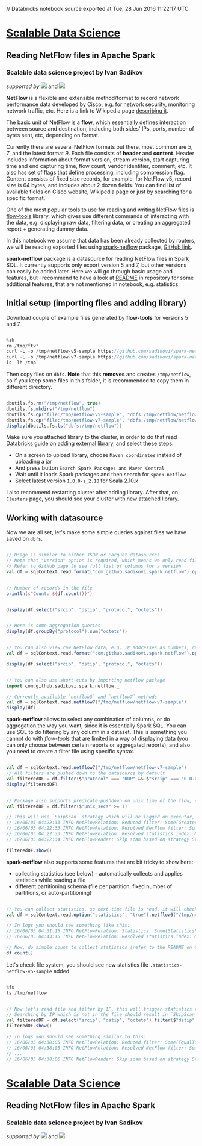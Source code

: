 // Databricks notebook source exported at Tue, 28 Jun 2016 11:22:17 UTC

# [Scalable Data Science](http://www.math.canterbury.ac.nz/~r.sainudiin/courses/ScalableDataScience/)


## Reading NetFlow files in Apache Spark

### Scalable data science project by Ivan Sadikov

*supported by* [![](https://raw.githubusercontent.com/raazesh-sainudiin/scalable-data-science/master/images/databricks_logoTM_200px.png)](https://databricks.com/)
and 
[![](https://raw.githubusercontent.com/raazesh-sainudiin/scalable-data-science/master/images/AWS_logoTM_200px.png)](https://www.awseducate.com/microsite/CommunitiesEngageHome)






**NetFlow** is a flexible and extensible method/format to record network performance data developed by Cisco, e.g. for network security, monitoring network traffic, etc. Here is a link to Wikipedia page [describing it](https://en.wikipedia.org/wiki/NetFlow). 

The basic unit of NetFlow is a **flow**, which essentially defines interaction between source and destination, including both sides' IPs, ports, number of bytes sent, etc, depending on format.

Currently there are several NetFlow formats out there, most common are _5_, _7_, and the latest format _9_. Each file consists of **header** and **content**. Header includes information about format version, stream version, start capturing time and end capturing time, flow count, vendor identifier, comment, etc. It also has set of flags that define processing, including compression flag. Content consists of fixed size records, for example, for NetFlow v5, record size is 64 bytes, and includes about 2 dozen fields. You can find list of available fields on Cisco website, Wikipedia page or just by searching for a specific format. 

One of the most popular tools to use for reading and writing NetFlow files is [flow-tools](http://linux.die.net/man/1/flow-tools) library, which gives use different commands of interacting with the data, e.g. displaying raw data, filtering data, or creating an aggregated report + generating dummy data.




 
In this notebook we assume that data has been already collected by routers, we will be reading exported files using [spark-netflow](https://spark-packages.org/package/sadikovi/spark-netflow) package, [GitHub link](https://github.com/sadikovi/spark-netflow).

**spark-netflow** package is a datasource for reading NetFlow files in Spark SQL. It currently supports only export version 5 and 7, but other versions can easily be added later. Here we will go through basic usage and features, but I recommend to have a look at [README](https://github.com/sadikovi/spark-netflow#features) in repository for some additional features, that are not mentioned in notebook, e.g. statistics.





## Initial setup (importing files and adding library)




 
Download couple of example files generated by **flow-tools** for versions 5 and 7.


```scala

%sh
rm /tmp/ftv*
curl -L -o /tmp/netflow-v5-sample https://github.com/sadikovi/spark-netflow/raw/master/src/test/resources/correct/ftv5.2016-01-13.nocompress.bigend.sample
curl -L -o /tmp/netflow-v7-sample https://github.com/sadikovi/spark-netflow/raw/master/src/test/resources/correct/ftv7.2016-02-14.compress.9.bigend.sample
ls -lh /tmp

```



Then copy files on `dbfs`. **Note** that this **removes** and creates `/tmp/netflow`, so if you keep some files in this folder, it is recommended to copy them in different directory.


```scala

dbutils.fs.rm("/tmp/netflow", true)
dbutils.fs.mkdirs("/tmp/netflow")
dbutils.fs.cp("file:/tmp/netflow-v5-sample", "dbfs:/tmp/netflow/netflow-v5-sample")
dbutils.fs.cp("file:/tmp/netflow-v7-sample", "dbfs:/tmp/netflow/netflow-v7-sample")
display(dbutils.fs.ls("dbfs:/tmp/netflow"))

```



Make sure you attached library to the cluster, in order to do that read [Databricks guide on adding external library](https://docs.cloud.databricks.com/docs/latest/databricks_guide/02%20Product%20Overview/04%20Libraries.html), and select these steps:
- On a screen to upload library, choose `Maven coordinates` instead of uploading a jar
- And press button `Search Spark Packages and Maven Central`
- Wait until it loads Spark packages and then search for `spark-netflow`
- Select latest version `1.0.0-s_2.10` for Scala 2.10.x

I also recommend restarting cluster after adding library. 
After that, on `Clusters` page, you should see your cluster with new attached library.





## Working with datasource
Now we are all set, let's make some simple queries against files we have saved on `dbfs`.


```scala

// Usage is similar to either JSON or Parquet datasources
// Note that "version" option is required, which means we only read files of the same export version, in this case 5.
// Refer to GitHub page to see full list of columns for a version
val df = sqlContext.read.format("com.github.sadikovi.spark.netflow").option("version", "5").load("/tmp/netflow/netflow-v5-sample")

```
```scala

// Number of records in the file
println(s"Count: ${df.count()}")

```
```scala

display(df.select("srcip", "dstip", "protocol", "octets"))

```
```scala

// Here is some aggregation queries
display(df.groupBy("protocol").sum("octets"))

```
```scala

// You can also view raw NetFlow data, e.g. IP addresses as numbers, raw protocol values by disabling conversion
val df = sqlContext.read.format("com.github.sadikovi.spark.netflow").option("version", "5").option("stringify", "false").load("/tmp/netflow/netflow-v5-sample")

display(df.select("srcip", "dstip", "protocol", "octets"))

```
```scala

// You can also use short-cuts by importing netflow package
import com.github.sadikovi.spark.netflow._

// Currently available `netflow5` and `netflow7` methods
val df = sqlContext.read.netflow7("/tmp/netflow/netflow-v7-sample")
display(df)

```



**spark-netflow** allows to select any combination of columns, or do aggregation the way you want, since it is essentially Spark SQL. You can use SQL to do filtering by any column in a dataset. This is something you cannot do with _flow-tools_ that are limited in a way of displaying data (you can only choose between certain reports or aggregated reports), and also you need to create a filter file using specific syntax.


```scala

val df = sqlContext.read.netflow7("/tmp/netflow/netflow-v7-sample")
// All filters are pushed down to the datasource by default
val filteredDF = df.filter($"protocol" === "UDP" && $"srcip" === "0.0.0.10" && $"srcport" > 9).select("srcip", "dstip", "octets")
display(filteredDF)

```
```scala

// Package also supports predicate-pushdown on unix time of the flow, so it discard file before reading content
val filteredDF = df.filter($"unix_secs" >= 1)

// This will use `SkipScan` strategy which will be logged on executor, something like that:
// 16/06/05 04:22:33 INFO NetFlowRelation: Reduced filter: Some(GreaterThanOrEqual(unix_secs,1))
// 16/06/05 04:22:33 INFO NetFlowRelation: Resolved NetFlow filter: Some(Ge(Column(unix_secs)[Long][0], 1))
// 16/06/05 04:22:33 INFO NetFlowRelation: Resolved statistics index: Map()
// 16/06/05 04:22:34 INFO NetFlowReader: Skip scan based on strategy Strategy [SkipScan]

filteredDF.show()

```



**spark-netflow** also supports some features that are bit tricky to show here: 
- collecting statistics (see below) - automatically collects and applies statistics while reading a file
- different partitioning schema (file per partition, fixed number of partitions, or auto-partitioning)


```scala

// You can collect statistics, so next time file is read, it will check predicate against those statistics without reading content of the file, here is an example:
val df = sqlContext.read.option("statistics", "true").netflow5("/tmp/netflow/netflow-v5-sample")

// In logs you should see something like this:
// 16/06/05 04:31:15 INFO NetFlowRelation: Statistics: Some(StatisticsPathResolver(None))
// 16/06/05 04:43:15 INFO NetFlowRelation: Resolved statistics index: Map(0 -> MappedColumn(unix_secs,Column(unix_secs)[Long][0],true,None)...)

// Now, do simple count to collect statistics (refer to the README on GitHub page for statistics conditions)
df.count()

```



Let's check file system, you should see new statistics file `.statistics-netflow-v5-sample` added


```scala

%fs
ls /tmp/netflow

```
```scala

// Now let's read file and filter by IP, this will trigger statistics read, and predicate will be resolved including that information.
// Searching by IP which is not in the file should result in `SkipScan`.
val filteredDF = df.select("srcip", "dstip", "octets").filter($"dstip" === "192.168.0.1")
filteredDF.show()

// In logs you should see something similar to this:
// 16/06/05 04:38:05 INFO NetFlowRelation: Reduced filter: Some(EqualTo(dstip,192.168.0.1))
// 16/06/05 04:38:05 INFO NetFlowRelation: Resolved NetFlow filter: Some(Eq(Column(dstip)[Long][20], 3232235521))
// ...
// 16/06/05 04:38:06 INFO NetFlowReader: Skip scan based on strategy Strategy [SkipScan]

```



# [Scalable Data Science](http://www.math.canterbury.ac.nz/~r.sainudiin/courses/ScalableDataScience/)


## Reading NetFlow files in Apache Spark

### Scalable data science project by Ivan Sadikov

*supported by* [![](https://raw.githubusercontent.com/raazesh-sainudiin/scalable-data-science/master/images/databricks_logoTM_200px.png)](https://databricks.com/)
and 
[![](https://raw.githubusercontent.com/raazesh-sainudiin/scalable-data-science/master/images/AWS_logoTM_200px.png)](https://www.awseducate.com/microsite/CommunitiesEngageHome)
